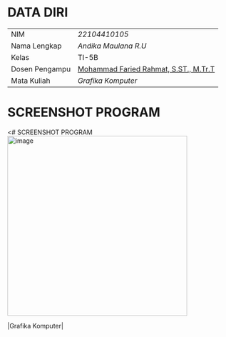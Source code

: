 
# DATA DIRI

|  |  |
|--|--|
| NIM | *22104410105* |
| Nama Lengkap | *Andika Maulana R.U* |
| Kelas | TI-5B |
| Dosen Pengampu | [Mohammad Faried Rahmat, S.ST., M.Tr.T](https://github.com/fariedrahmat) |
| Mata Kuliah | *Grafika Komputer*

# SCREENSHOT PROGRAM
<# SCREENSHOT PROGRAM
<img width="403" alt="image" src="https://github.com/user-attachments/assets/b84da53e-9037-44f3-971f-671078b927fb">
>

|Grafika Komputer|
